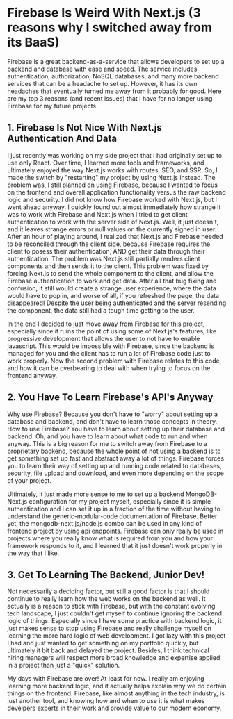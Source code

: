 
# Firebase Is Weird With Next.js (3 reasons why I switched away from its BaaS)

Firebase is a great backend-as-a-service that allows developers to set up a backend and database with ease and speed. The service includes authentication, authorization, NoSQL databases, and many more backend services that can be a headache to set up. However, it has its own headaches that eventually turned me away from it probably for good. Here are my top 3 reasons (and recent issues) that I have for no longer using Firebase for my future projects.

## 1. Firebase Is Not Nice With Next.js Authentication And Data
I just recently was working on my side project that I had originally set up to use only React. Over time, I learned more tools and frameworks, and ultimately enjoyed the way Next.js works with routes, SEO, and SSR. So, I made the switch by "restarting" my project by using Next.js instead. The problem was, I still planned on using Firebase, because I wanted to focus on the frontend and overall application functionality versus the raw backend logic and security. I did not know how Firebase worked with Next.js, but I went ahead anyway. I quickly found out almost immediately how strange it was to work with Firebase and Next.js when I tried to get client authentication to work with the server side of Next.js. Well, it just doesn't, and it leaves strange errors or null values on the currently signed in user. After an hour of playing around, I realized that Next.js and Firebase needed to be reconciled through the client side, because Firebase requires the client to posess their authentication, AND get their data through their authentication. The problem was Next.js still partially renders client components and then sends it to the client. This problem was fixed by forcing Next.js to send the whole component to the client, and allow the Firebase authentication to work and get data. After all that bug fixing and confusion, it still would create a strange user experience, where the data would have to pop in, and worse of all, if you refreshed the page, the data disappeared! Despite the user being authenticated and the server resending the component, the data still had a tough time getting to the user. 

In the end I decided to just move away from Firebase for this project, especially since it ruins the point of using some of Next.js's features, like progressive development that allows the user to not have to enable javascript. This would be impossible with Firebase, since the backend is managed for you and the client has to run a lot of Firebase code just to work properly. Now the second problem with Firebase relates to this code, and how it can be overbearing to deal with when trying to focus on the frontend anyway.

## 2. You Have To Learn Firebase's API's Anyway
Why use Firebase? Because you don't have to "worry" about setting up a database and backend, and don't have to learn those concepts in theory. How to use Firebase? You have to learn about setting up their database and backend. Oh, and you have to learn about what code to run and when anyway. This is a big reason for me to switch away from Firebase to a proprietary backend, because the whole point of not using a backend is to get something set up fast and abstract away a lot of things. Firebase forces you to learn their way of setting up and running code related to databases, security, file upload and download, and even more depending on the scope of your project.

Ultimately, it just made more sense to me to set up a backend MongoDB-Next.js configuration for my project myself, especially since it is simple authentication and I can set it up in a fraction of the time without having to understand the generic-modular-code documentation of Firebase. Better yet, the mongodb-next.js/node.js combo can be used in any kind of frontend project by using api endpoints. Firebase can only really be used in projects where you really know what is required from you and how your framework responds to it, and I learned that it just doesn't work properly in the way that I like.

## 3. Get To Learning The Backend, Junior Dev!
Not necessarily a deciding factor, but still a good factor is that I should continue to really learn how the web works on the backend as well. It actually is a reason to stick with Firebase, but with the constant evolving tech landscape, I just couldn't get myself to continue ignoring the backend logic of things. Especially since I have some practice with backend logic, it just makes sense to stop using Firebase and really challenge myself on learning the more hard logic of web development. I got lazy with this project I had and just wanted to get something on my portfolio quickly, but ultimately it bit back and delayed the project. Besides, I think technical hiring managers will respect more broad knowledge and expertise applied in a project than just a "quick" solution.

My days with Firebase are over! At least for now. I really am enjoying learning more backend logic, and it actually helps explain why we do certain things on the frontend. Firebase, like almost anything in the tech industry, is just another tool, and knowing how and when to use it is what makes develpers experts in their work and provide value to our modern economy.
